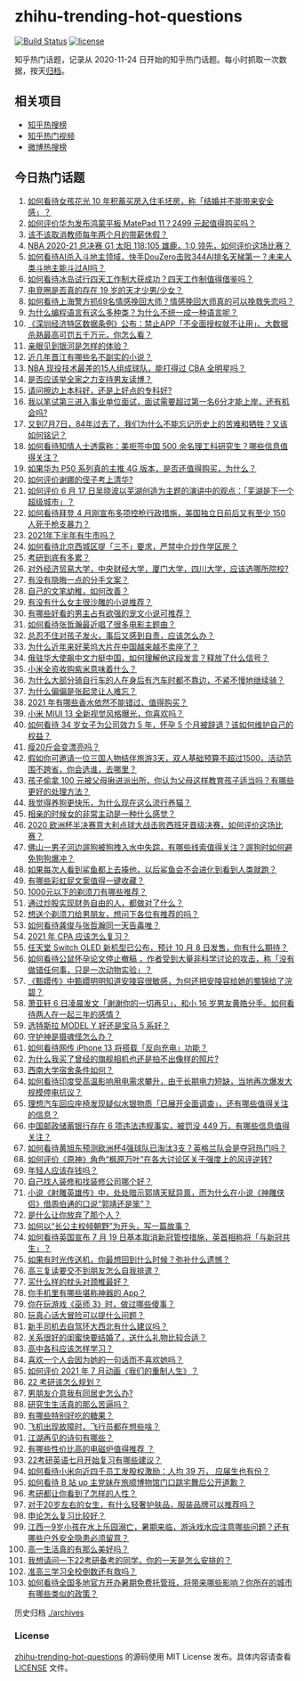 # zhihu-trending-hot-questions

[![Build Status](https://github.com/justjavac/zhihu-trending-hot-questions/workflows/ci/badge.svg?branch=master)](https://github.com/justjavac/zhihu-trending-hot-questions/actions)
[![license](https://img.shields.io/github/license/justjavac/zhihu-trending-hot-questions)](https://github.com/justjavac/zhihu-trending-hot-questions/blob/master/LICENSE)

知乎热门话题，记录从 2020-11-24 日开始的知乎热门话题。每小时抓取一次数据，按天[归档](./archives)。

## 相关项目

- [知乎热搜榜](https://github.com/justjavac/zhihu-trending-top-search)
- [知乎热门视频](https://github.com/justjavac/zhihu-trending-hot-video)
- [微博热搜榜](https://github.com/justjavac/weibo-trending-hot-search)

## 今日热门话题

<!-- BEGIN -->
<!-- 最后更新时间 Wed Jul 07 2021 13:01:33 GMT+0800 (China Standard Time) -->

1. [如何看待女孩花光 10
   年积蓄买房入住毛坯房，称「结婚并不能带来安全感」？](https://www.zhihu.com/question/470358346)
2. [如何评价华为发布鸿蒙平板 MatePad 11？2499
   元起值得购买吗？](https://www.zhihu.com/question/470432841)
3. [该不该取消教师每年两个月的带薪休假？](https://www.zhihu.com/question/470469068)
4. [NBA 2020-21 总决赛 G1 太阳 118:105 雄鹿，1:0
   领先，如何评价这场比赛？](https://www.zhihu.com/question/470568696)
5. [如何看待AI杀入斗地主领域，快手DouZero击败344AI排名天梯第一？未来人类斗地主能斗过AI吗？](https://www.zhihu.com/question/470431274)
6. [如何看待冰岛试行四天工作制大获成功？四天工作制值得借鉴吗？](https://www.zhihu.com/question/470410629)
7. [电竞圈是否真的存在 19 岁的天才少男/少女？](https://www.zhihu.com/question/468717638)
8. [如何看待上海警方抓69名情感挽回大师？情感挽回大师真的可以挽救失恋吗？](https://www.zhihu.com/question/470420822)
9. [为什么编程语言有这么多种类？为什么不统一成一种语言呢？](https://www.zhihu.com/question/23026542)
10. [《深圳经济特区数据条例》公布：禁止APP「不全面授权就不让用」、大数据杀熟最高可罚五千万元，你怎么看？](https://www.zhihu.com/question/470388378)
11. [亲眼见到银河是怎样的体验？](https://www.zhihu.com/question/469139163)
12. [近几年晋江有哪些名不副实的小说？](https://www.zhihu.com/question/290225676)
13. [NBA 现役技术最差的15人组成球队，能打得过 CBA
    全明星吗？](https://www.zhihu.com/question/467877445)
14. [是否应该举全家之力支持男友读博？](https://www.zhihu.com/question/469233560)
15. [请问擦边上本科好，还是上好点的专科好?](https://www.zhihu.com/question/465110186)
16. [我以笔试第三进入事业单位面试，面试需要超过第一名6分才能上岸，还有机会吗?](https://www.zhihu.com/question/423877129)
17. [又到7月7日，84年过去了，我们为什么不能忘记历史上的苦难和牺牲？又该如何铭记？](https://www.zhihu.com/question/470571932)
18. [如何看待知情人士透露称：美拒签中国 500
    余名理工科研究生？哪些信息值得关注？](https://www.zhihu.com/question/470412737)
19. [如果华为 P50 系列真的主推 4G
    版本，是否还值得购买，为什么？](https://www.zhihu.com/question/470135398)
20. [如何评价谢娜的侄子考上清华?](https://www.zhihu.com/question/470319024)
21. [如何评价 6 月 17
    日吴晓波以芜湖创造为主题的演讲中的观点：「芜湖是下一个超级城市」？](https://www.zhihu.com/question/466274708)
22. [如何看待拜登 4 月刚宣布多项控枪行政措施，美国独立日前后又有至少 150
    人死于枪支暴力？](https://www.zhihu.com/question/470452989)
23. [2021年下半年有牛市吗？](https://www.zhihu.com/question/466868217)
24. [如何看待北京西城区提「三不」要求，严禁中介炒作学区房？](https://www.zhihu.com/question/470440971)
25. [考研到底有多累？](https://www.zhihu.com/question/400702085)
26. [对外经济贸易大学，中央财经大学，厦门大学，四川大学，应该选哪所院校?](https://www.zhihu.com/question/467683333)
27. [有没有隐晦一点的分手文案？](https://www.zhihu.com/question/432396268)
28. [自己的文笔幼稚，如何改善？](https://www.zhihu.com/question/463560915)
29. [有没有什么女主很沙雕的小说推荐？](https://www.zhihu.com/question/358898140)
30. [有哪些好看的男主占有欲强的宠文小说可推荐？](https://www.zhihu.com/question/359941325)
31. [如何看待张哲瀚最近唱了很多电影主题曲？](https://www.zhihu.com/question/469052363)
32. [总忍不住对孩子发火，事后又感到自责，应该怎么办？](https://www.zhihu.com/question/456787322)
33. [为什么近年来好莱坞大片在中国越来越不卖座了？](https://www.zhihu.com/question/268982964)
34. [俄驻华大使飙中文力挺中国，如何理解他这段发言？释放了什么信号？](https://www.zhihu.com/question/470377945)
35. [小米全资收购紫米意味着什么？](https://www.zhihu.com/question/470091421)
36. [为什么大部分骑自行车的人在身后有汽车时都不靠边，不紧不慢地继续骑？](https://www.zhihu.com/question/348195449)
37. [为什么偏偏是张起灵让人难忘？](https://www.zhihu.com/question/464377760)
38. [2021 年有哪些香水依然不能错过、值得购买？](https://www.zhihu.com/question/438452791)
39. [小米 MIUI 13 全新视觉风格曝光，你喜欢吗？](https://www.zhihu.com/question/466812715)
40. [如何看待 34 岁女子为公司效力 5 年，怀孕 5
    个月被辞退？该如何维护自己的权益？](https://www.zhihu.com/question/470346433)
41. [瘦20斤会变漂亮吗？](https://www.zhihu.com/question/392591592)
42. [假如你可邀请一位三国人物结伴旅游3天，双人基础预算不超过1500，活动范围不跨省，你会选谁，去哪里？](https://www.zhihu.com/question/470158957)
43. [孩子偷拿 100
    元被父母揪进派出所，你认为父母这样教育孩子适当吗？有哪些更好的处理方法？](https://www.zhihu.com/question/470336455)
44. [我觉得养狗更快乐，为什么现在这么流行养猫？](https://www.zhihu.com/question/460463800)
45. [相亲的时候女的非常主动是一种什么感觉？](https://www.zhihu.com/question/266053826)
46. [2020
    欧洲杯半决赛意大利点球大战击败西班牙晋级决赛，如何评价这场比赛？](https://www.zhihu.com/question/470559709)
47. [佛山一男子河边遛狗被狗拽入水中失踪，有哪些线索值得关注？遛狗时如何避免狗狗爆冲？](https://www.zhihu.com/question/470186017)
48. [如果每次人看到鲨鱼都上去揍他，以后鲨鱼会不会进化到看到人类就跑？](https://www.zhihu.com/question/469388304)
49. [有哪些彩虹屁文案值得一键收藏？](https://www.zhihu.com/question/469777697)
50. [1000元以下的剃须刀有哪些推荐？](https://www.zhihu.com/question/46555113)
51. [通过炒股实现财务自由的人，都做对了什么？](https://www.zhihu.com/question/463163458)
52. [想送个剃须刀给男朋友，想问下各位有推荐的吗？](https://www.zhihu.com/question/306793576)
53. [如何看待龚俊与张哲瀚同一天告毒唯？](https://www.zhihu.com/question/470431847)
54. [2021 年 CPA 应该怎么复习？](https://www.zhihu.com/question/425225784)
55. [任天堂 Switch OLED 新机型已公布，预计 10 月 8
    日发售，你有什么期待？](https://www.zhihu.com/question/470508101)
56. [如何看待公鼠怀孕论文停止撤稿
    ，作者受到大量非科学讨论的攻击，称「没有做错任何事，只是一次动物实验」？](https://www.zhihu.com/question/470229957)
57. [《甄嬛传》中甄嬛明明知道安陵容很敏感，为何还把安陵容给她的蜀锦给了浣碧？](https://www.zhihu.com/question/325114276)
58. [萧亚轩 6 日凌晨发文「谢谢你的一切再见」，和小 16
    岁男友黄皓分手。如何看待两人在一起三年的感情？](https://www.zhihu.com/question/470346487)
59. [选特斯拉 MODEL Y 好还是宝马 5 系好？](https://www.zhihu.com/question/398893012)
60. [守护神是摄魂怪怎么办？](https://www.zhihu.com/question/467796681)
61. [如何看待网传 iPhone 13 将搭载「反向充电」功能？](https://www.zhihu.com/question/470137767)
62. [为什么我买了曾经的旗舰相机也还是拍不出像样的照片?](https://www.zhihu.com/question/464010264)
63. [西南大学宿舍条件如何？](https://www.zhihu.com/question/46336332)
64. [如何看待印度受高温影响用电需求攀升，由于长期电力短缺，当地再次爆发大规模停电抗议？](https://www.zhihu.com/question/469940844)
65. [理想汽车回应座椅发现疑似水银物质「已展开全面调查」，还有哪些值得关注的信息？](https://www.zhihu.com/question/470160887)
66. [中国邮政储蓄银行存在 6 项违法违规事实，被罚没 449
    万，有哪些信息值得关注？](https://www.zhihu.com/question/470180715)
67. [如何看待黄旭东预测欧洲杯4强球队已淘汰3支？英格兰队会是夺冠热门吗？](https://www.zhihu.com/question/470180410)
68. [如何评价《原神》角色“枫原万叶”在各大讨论区关于强度上的风评逆转?](https://www.zhihu.com/question/469861920)
69. [年轻人应该存钱吗？](https://www.zhihu.com/question/469208385)
70. [自己找人装修和找装修公司哪个好？](https://www.zhihu.com/question/342779357)
71. [小说《射雕英雄传》中，处处暗示郭靖天赋异禀，而为什么在小说《神雕侠侣》借周伯通的口说“郭靖还是笨”？](https://www.zhihu.com/question/469671460)
72. [是什么让你放弃了那个人？](https://www.zhihu.com/question/466005898)
73. [如何以“长公主权倾朝野”为开头，写一篇故事？](https://www.zhihu.com/question/402010747)
74. [如何看待英国宣布 7 月 19
    日基本取消新冠管控措施，英首相称将「与新冠共生」？](https://www.zhihu.com/question/470344047)
75. [如果有时光传送机，你最想回到什么时候？弥补什么遗憾？](https://www.zhihu.com/question/468426099)
76. [高三复读要交不到朋友怎么自我排遣？](https://www.zhihu.com/question/468584176)
77. [买什么样的枕头对颈椎最好？](https://www.zhihu.com/question/19581913)
78. [你手机里有哪些堪称神器的 App？](https://www.zhihu.com/question/52060765)
79. [你在玩游戏《巫师 3》时，做过哪些傻事？](https://www.zhihu.com/question/454236368)
80. [玩真心话大冒险可以提什么问题？](https://www.zhihu.com/question/294716319)
81. [新手司机去自驾环大西北有什么建议吗？](https://www.zhihu.com/question/467242045)
82. [关系很好的闺蜜快要结婚了，送什么礼物比较合适？](https://www.zhihu.com/question/313102660)
83. [高中各科应该怎样学习？](https://www.zhihu.com/question/20322752)
84. [喜欢一个人会因为她的一句话而不喜欢她吗？](https://www.zhihu.com/question/410747789)
85. [如何评价 2021 年 7 月动画《我们的重制人生》？](https://www.zhihu.com/question/467205569)
86. [22 考研该怎么规划？](https://www.zhihu.com/question/394099769)
87. [男朋友介意我有同居史怎么办?](https://www.zhihu.com/question/465458023)
88. [研究生生活真的那么苦逼吗？](https://www.zhihu.com/question/379267365)
89. [有哪些特别好吃的糖果？](https://www.zhihu.com/question/22631051)
90. [飞机出现故障时，飞行员都在想些啥？](https://www.zhihu.com/question/321094762)
91. [江湖再见的诗句有哪些？](https://www.zhihu.com/question/463456251)
92. [有哪些性价比高的电磁炉值得推荐 ？](https://www.zhihu.com/question/266022777)
93. [22考研英语七月开始复习有哪些建议？](https://www.zhihu.com/question/470349332)
94. [如何看待小米向近四千员工发股权激励：人均 39 万，
    应届生也有份？](https://www.zhihu.com/question/469594067)
95. [如何看待 B 站 up 主党妹在旅顺博物馆门口跳宅舞后公开道歉？](https://www.zhihu.com/question/469738970)
96. [考研都让你看到了怎样的人性？](https://www.zhihu.com/question/348014746)
97. [对于20岁左右的女生，有什么轻奢护肤品，服装品牌可以推荐吗？](https://www.zhihu.com/question/26749750)
98. [申论怎么复习比较好？](https://www.zhihu.com/question/364463392)
99. [江西一9岁小孩在水上乐园溺亡，暑期来临，游泳戏水应注意哪些问题？还有哪些户外安全隐患必须留意？](https://www.zhihu.com/question/470102221)
100. [高一生活真的有那么美好吗？](https://www.zhihu.com/question/412925978)
101. [我想请问一下22考研备考的同学，你的一天是怎么安排的？](https://www.zhihu.com/question/469051601)
102. [准高三学习全校倒数还有救吗？](https://www.zhihu.com/question/469983391)
103. [如何看待全国多地官方开办暑期免费托管班，将带来哪些影响？你所在的城市有哪些类似的政策？](https://www.zhihu.com/question/469495664)

<!-- END -->

历史归档 [./archives](./archives)

### License

[zhihu-trending-hot-questions](https://github.com/justjavac/zhihu-trending-hot-questions)
的源码使用 MIT License 发布。具体内容请查看 [LICENSE](./LICENSE) 文件。
